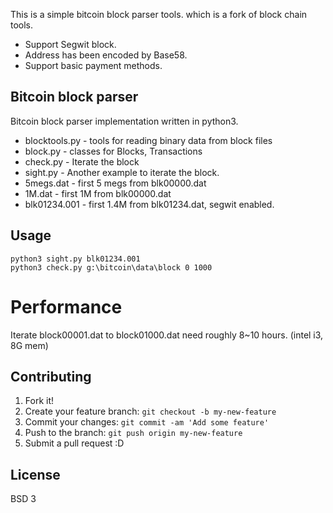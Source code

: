 This is a simple bitcoin block parser tools. which is a fork of block chain tools.

- Support Segwit block.
- Address has been encoded by Base58.
- Support basic payment methods.

## Bitcoin block parser

Bitcoin block parser implementation written in python3.

- blocktools.py - tools for reading binary data from block files
- block.py - classes for Blocks, Transactions
- check.py - Iterate the block
- sight.py - Another example to iterate the block.
- 5megs.dat - first 5 megs from blk00000.dat
- 1M.dat - first 1M from blk00000.dat
- blk01234.001 - first 1.4M from blk01234.dat, segwit enabled.

## Usage

```
python3 sight.py blk01234.001
python3 check.py g:\bitcoin\data\block 0 1000
```

# Performance
Iterate block00001.dat to block01000.dat need roughly 8~10 hours. (intel i3, 8G mem) 

## Contributing

1. Fork it!
2. Create your feature branch: `git checkout -b my-new-feature`
3. Commit your changes: `git commit -am 'Add some feature'`
4. Push to the branch: `git push origin my-new-feature`
5. Submit a pull request :D

## License

BSD 3
